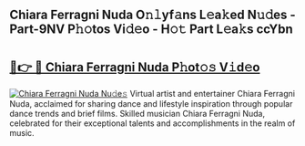 ## Chiara Ferragni Nuda O𝚗𝚕yf𝚊ns L𝚎a𝚔ed N𝚞𝚍es - Part-9NV P𝚑𝚘tos Vi𝚍𝚎o - H𝚘𝚝 Part L𝚎a𝚔s ccYbn

# <h2><a href="http://kf8dvw.oniu.top/?m=Chiara+Ferragni+Nuda">🔗👉 🔴 Chiara Ferragni Nuda P𝚑ot𝚘𝚜 V𝚒d𝚎o</a></h2>

[![Chiara Ferragni Nuda Nu𝚍e𝚜](https://i.imgur.com/0qMVB7G.gif)](http://kf8dvw.oniu.top/?m=Chiara+Ferragni+Nuda)
Virtual artist and entertainer Chiara Ferragni Nuda, acclaimed for sharing dance and lifestyle inspiration through popular dance trends and brief films. Skilled musician Chiara Ferragni Nuda, celebrated for their exceptional talents and accomplishments in the realm of music.  
